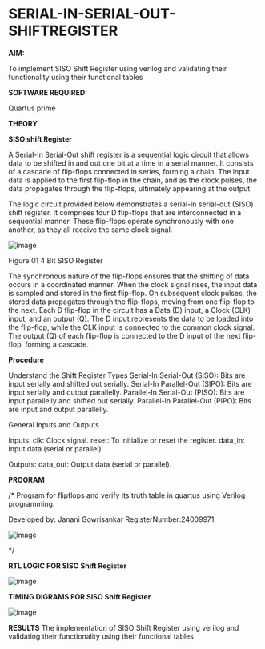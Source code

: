 # SERIAL-IN-SERIAL-OUT-SHIFTREGISTER

**AIM:**

To implement  SISO Shift Register using verilog and validating their functionality using their functional tables

**SOFTWARE REQUIRED:**

Quartus prime

**THEORY**

**SISO shift Register**

A Serial-In Serial-Out shift register is a sequential logic circuit that allows data to be shifted in and out one bit at a time in a serial manner. It consists of a cascade of flip-flops connected in series, forming a chain. The input data is applied to the first flip-flop in the chain, and as the clock pulses, the data propagates through the flip-flops, ultimately appearing at the output.

The logic circuit provided below demonstrates a serial-in serial-out (SISO) shift register. It comprises four D flip-flops that are interconnected in a sequential manner. These flip-flops operate synchronously with one another, as they all receive the same clock signal.

![image](https://github.com/naavaneetha/SERIAL-IN-SERIAL-OUT-SHIFTREGISTER/assets/154305477/e81c4072-37f9-46c6-8145-566764b74c3a)

Figure 01 4 Bit SISO Register

The synchronous nature of the flip-flops ensures that the shifting of data occurs in a coordinated manner. When the clock signal rises, the input data is sampled and stored in the first flip-flop. On subsequent clock pulses, the stored data propagates through the flip-flops, moving from one flip-flop to the next.
Each D flip-flop in the circuit has a Data (D) input, a Clock (CLK) input, and an output (Q). The D input represents the data to be loaded into the flip-flop, while the CLK input is connected to the common clock signal. The output (Q) of each flip-flop is connected to the D input of the next flip-flop, forming a cascade.

**Procedure**

Understand the Shift Register Types Serial-In Serial-Out (SISO): Bits are input serially and shifted out serially. Serial-In Parallel-Out (SIPO): Bits are input serially and output parallelly. Parallel-In Serial-Out (PISO): Bits are input parallelly and shifted out serially. Parallel-In Parallel-Out (PIPO): Bits are input and output parallelly.

General Inputs and Outputs

Inputs: clk: Clock signal. reset: To initialize or reset the register. data_in: Input data (serial or parallel).

Outputs: data_out: Output data (serial or parallel).

**PROGRAM**

/* Program for flipflops and verify its truth table in quartus using Verilog programming.

Developed by: Janani Gowrisankar
RegisterNumber:24009971

![image](https://github.com/user-attachments/assets/e9ce872d-a17b-4efb-988e-11864c2cd9c8)


*/

**RTL LOGIC FOR SISO Shift Register**

![image](https://github.com/user-attachments/assets/cf860dbf-99c8-4950-9f3e-9f14b60edeee)


**TIMING DIGRAMS FOR SISO Shift Register**

![image](https://github.com/user-attachments/assets/1223024f-96cb-4a6f-a7ac-d749e1ecd387)


**RESULTS**
The implementation of SISO Shift Register using verilog and validating their functionality using their functional tables
